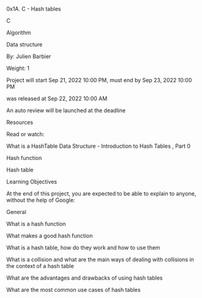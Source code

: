 0x1A. C - Hash tables

C

Algorithm

Data structure

 By: Julien Barbier

 Weight: 1

 Project will start Sep 21, 2022 10:00 PM, must end by Sep 23, 2022 10:00 PM

 was released at Sep 22, 2022 10:00 AM

 An auto review will be launched at the deadline

Resources

Read or watch:



What is a HashTable Data Structure - Introduction to Hash Tables , Part 0

Hash function

Hash table

Learning Objectives

At the end of this project, you are expected to be able to explain to anyone, without the help of Google:



General

What is a hash function

What makes a good hash function

What is a hash table, how do they work and how to use them

What is a collision and what are the main ways of dealing with collisions in the context of a hash table

What are the advantages and drawbacks of using hash tables

What are the most common use cases of hash tables

